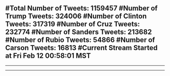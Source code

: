 #Total Number of Tweets: 1159457 
#Number of Trump Tweets: 324006
#Number of Clinton Tweets: 317319
#Number of Cruz Tweets: 232774
#Number of Sanders Tweets: 213682
#Number of Rubio Tweets: 54866
#Number of Carson Tweets: 16813
#Current Stream Started at Fri Feb 12 00:58:01 MST
---
---
---
